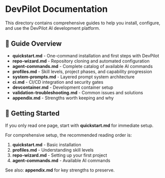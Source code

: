 # DevPilot Documentation

This directory contains comprehensive guides to help you install, configure, and use the DevPilot AI development platform.

## 📖 Guide Overview

- **quickstart.md** - One-command installation and first steps with DevPilot
- **repo-wizard.md** - Repository cloning and automated configuration
- **agent-commands.md** - Complete catalog of available AI commands
- **profiles.md** - Skill levels, project phases, and capability progression
- **system-prompts.md** - Layered prompt system architecture
- **ci.md** - CI/CD integration and security gates
- **devcontainer.md** - Development container setup
- **validation-troubleshooting.md** - Common issues and solutions
 - **appendix.md** - Strengths worth keeping and why

## 🚀 Getting Started

If you only read one page, start with **quickstart.md** for immediate setup.

For comprehensive setup, the recommended reading order is:
1. **quickstart.md** - Basic installation
2. **profiles.md** - Understanding skill levels
3. **repo-wizard.md** - Setting up your first project
4. **agent-commands.md** - Available AI commands

See also: **appendix.md** for key strengths to preserve.
